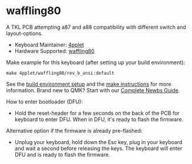 # waffling80

A TKL PCB attempting a87 and a88 compatibility with different switch and layout-options. 

* Keyboard Maintainer: [4pplet](https://github.com/4pplet)
* Hardware Supported: [waffling80](https://github.com/4pplet/waffling80)

Make example for this keyboard (after setting up your build environment):

    make 4pplet/waffling80/rev_b_ansi:default

See the [build environment setup](https://docs.qmk.fm/#/getting_started_build_tools) and the [make instructions](https://docs.qmk.fm/#/getting_started_make_guide) for more information. Brand new to QMK? Start with our [Complete Newbs Guide](https://docs.qmk.fm/#/newbs).

How to enter bootloader (DFU):
* Hold the reset-header for a few seconds on the back of the PCB for keyboard to enter DFU. When in DFU, it's ready to flash the firmware.

Alternative option if the firmware is already pre-flashed:
* Unplug your keyboard, hold down the Esc key, plug in your keyboard and wait a second before releasing the keys. The keyboard will enter DFU and is ready to flash the firmware.
